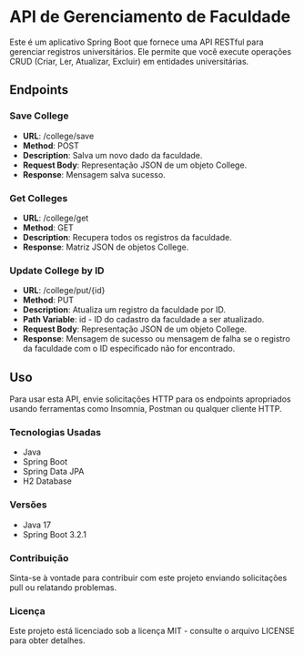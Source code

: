 
# API de Gerenciamento de Faculdade

Este é um aplicativo Spring Boot que fornece uma API RESTful para gerenciar registros universitários. Ele permite que você execute operações CRUD (Criar, Ler, Atualizar, Excluir) em entidades universitárias.

## Endpoints
### Save College
- **URL**: /college/save
- **Method**: POST
- **Description**: Salva um novo dado da faculdade.
- **Request Body**: Representação JSON de um objeto College.
- **Response**: Mensagem salva sucesso.

### Get Colleges
- **URL**: /college/get
- **Method**: GET
- **Description**: Recupera todos os registros da faculdade.
- **Response**: Matriz JSON de objetos College.

### Update College by ID
- **URL**: /college/put/{id}
- **Method**: PUT
- **Description**: Atualiza um registro da faculdade por ID.
- **Path Variable**: id - ID do cadastro da faculdade a ser atualizado.
- **Request Body**: Representação JSON de um objeto College.
- **Response**: Mensagem de sucesso ou mensagem de falha se o registro da faculdade com o ID especificado não for encontrado.

## Uso
Para usar esta API, envie solicitações HTTP para os endpoints apropriados usando ferramentas como Insomnia, Postman ou qualquer cliente HTTP.

### Tecnologias Usadas
- Java
- Spring Boot
- Spring Data JPA
- H2 Database

### Versões
- Java 17
- Spring Boot 3.2.1

### Contribuição
Sinta-se à vontade para contribuir com este projeto enviando solicitações pull ou relatando problemas.

### Licença
Este projeto está licenciado sob a licença MIT - consulte o arquivo LICENSE para obter detalhes.
